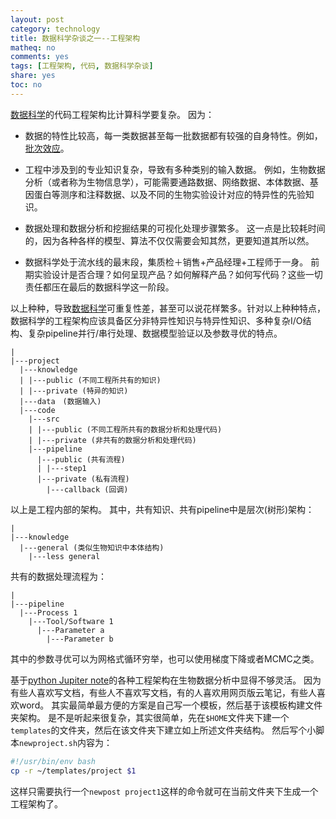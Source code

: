 ```yaml
---
layout: post
category: technology
title: 数据科学杂谈之一--工程架构
matheq: no
comments: yes
tags: [工程架构, 代码, 数据科学杂谈]
share: yes
toc: no
---
```

[数据科学](https://en.wikipedia.org/wiki/Data_science)的代码工程架构比计算科学要复杂。
因为：

- 数据的特性比较高，每一类数据甚至每一批数据都有较强的自身特性。例如，[批次效应](http://chenyin.top/bioinfo/20190319-cca5.html)。

- 工程中涉及到的专业知识复杂，导致有多种类别的输入数据。
例如，生物数据分析（或者称为生物信息学），可能需要通路数据、网络数据、本体数据、基因蛋白等测序和注释数据、以及不同的生物实验设计对应的特异性的先验知识。

- 数据处理和数据分析和挖掘结果的可视化处理步骤繁多。
这一点是比较耗时间的，因为各种各样的模型、算法不仅仅需要会知其然，更要知道其所以然。

- 数据科学处于流水线的最末段，集质检＋销售+产品经理+工程师于一身。
前期实验设计是否合理？如何呈现产品？如何解释产品？如何写代码？这些一切责任都压在最后的数据科学这一阶段。

以上种种，导致[数据科学](https://en.wikipedia.org/wiki/Data_science)可重复性差，甚至可以说花样繁多。针对以上种种特点，数据科学的工程架构应该具备区分非特异性知识与特异性知识、多种复杂I/O结构、复杂pipeline并行/串行处理、数据模型验证以及参数寻优的特点。

	|
	|---project
	  |---knowledge
	  | |---public (不同工程所共有的知识)
	  | |---private (特异的知识)
	  |---data　(数据输入)
	  |---code
	    |---src
	    | |---public (不同工程所共有的数据分析和处理代码)
	    | |---private (非共有的数据分析和处理代码)
	    |---pipeline
	      |---public (共有流程)
	      | |---step1
	      |---private (私有流程)
	        |---callback (回调)

以上是工程内部的架构。
其中，共有知识、共有pipeline中是层次(树形)架构：

	|
	|---knowledge
	  |---general (类似生物知识中本体结构)
	    |---less general
        
共有的数据处理流程为：

	|
	|---pipeline
	  |---Process 1
	    |---Tool/Software 1
	      |---Parameter a
	        |---Parameter b
        
其中的参数寻优可以为网格式循环穷举，也可以使用梯度下降或者MCMC之类。

基于[python Jupiter note](https://towardsdatascience.com/structure-your-data-science-projects-6c6c8653c16a)的各种工程架构在生物数据分析中显得不够灵活。
因为有些人喜欢写文档，有些人不喜欢写文档，有的人喜欢用网页版云笔记，有些人喜欢word。
其实最简单最方便的方案是自己写一个模板，然后基于该模板构建文件夹架构。
是不是听起来很复杂，其实很简单，先在`$HOME`文件夹下建一个`templates`的文件夹，然后在该文件夹下建立如上所述文件夹结构。
然后写个小脚本`newproject.sh`内容为：

```bash
#!/usr/bin/env bash
cp -r ~/templates/project $1
```
这样只需要执行一个`newpost project1`这样的命令就可在当前文件夹下生成一个工程架构了。

